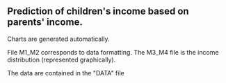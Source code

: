 ## Prediction of children's income based on parents' income.

Charts are generated automatically.

File M1_M2 corresponds to data formatting.
The M3_M4 file is the income distribution (represented graphically).

The data are contained in the "DATA" file
